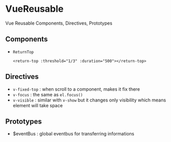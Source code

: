# VueReusable

Vue Reusable Components, Directives, Prototypes


## Components

- `ReturnTop`
  ```vue
  <return-top :threshold="1/3" :duration="500"></return-top>
  ```


## Directives

- `v-fixed-top`  :  when scroll to a component, makes it fix there
- `v-focus`      :  the same as `el.focus()`
- `v-visible`    :  similar with `v-show` but it changes only visibility which means element will take space


## Prototypes

- $eventBus      :  global eventbus for transferring informations
